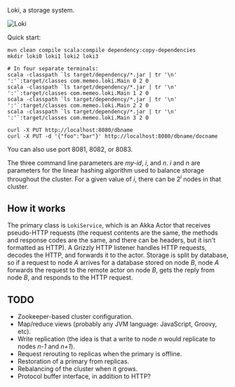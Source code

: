 Loki, a storage system.

![Loki](https://raw.github.com/csm/Loki/develop/loki.gif)

Quick start:

    mvn clean compile scala:compile dependency:copy-dependencies
    mkdir loki0 loki1 loki2 loki3

    # In four separate terminals:
    scala -classpath `ls target/dependency/*.jar | tr '\n' ':'`:target/classes com.memeo.loki.Main 0 2 0
    scala -classpath `ls target/dependency/*.jar | tr '\n' ':'`:target/classes com.memeo.loki.Main 1 2 0
    scala -classpath `ls target/dependency/*.jar | tr '\n' ':'`:target/classes com.memeo.loki.Main 2 2 0
    scala -classpath `ls target/dependency/*.jar | tr '\n' ':'`:target/classes com.memeo.loki.Main 3 2 0

    curl -X PUT http://localhost:8080/dbname
    curl -X PUT -d '{"foo":"bar"}' http://localhost:8080/dbname/docname

You can also use port 8081, 8082, or 8083.

The three command line parameters are *my-id*, *i*, and *n*. *i* and *n* are parameters for the linear hashing
algorithm used to balance storage throughout the cluster. For a given value of *i*, there can be 2<sup>*i*</sup>
nodes in that cluster.

## How it works

The primary class is `LokiService`, which is an Akka Actor that receives pseudo-HTTP requests (the request contents
are the same, the methods and response codes are the same, and there can be headers, but it isn't formatted as HTTP).
A Grizzly HTTP listener handles HTTP requests, decodes the HTTP, and forwards it to the actor.
Storage is split by database, so if a request to node *A* arrives for a database stored on node *B*, node *A* forwards
the request to the remote actor on node *B*, gets the reply from node *B*, and responds to the HTTP request.

## TODO

* Zookeeper-based cluster configuration.
* Map/reduce views (probably any JVM language: JavaScript, Groovy, etc).
* Write replication (the idea is that a write to node *n* would replicate to nodes *n-1* and *n+1*).
* Request rerouting to replicas when the primary is offline.
* Restoration of a primary from replicas.
* Rebalancing of the cluster when it grows.
* Protocol buffer interface, in addition to HTTP?